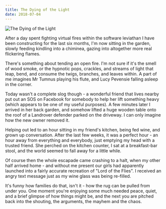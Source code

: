 ```yaml
---
title: The Dying of the Light
date: 2018-07-04
---
```


![The Dying of the Light](https://source.unsplash.com/_nRpqIBM40Q/1600x900)

After a day spent fighting virtual fires within the software leviathan I have been constructing for the last six months, I'm now sitting in the garden, slowly feeding kindling into a chiminea, gazing into altogether more real flickering flames.

There's something about tending an open fire. I'm not sure if it's the smell of wood smoke, or the hypnotic pops, crackles, and streams of light that leap, bend, and consume the twigs, branches, and leaves within. A part of me imagines Mr Tumnus playing his flute, and Lucy Pevensie falling asleep in the corner.

Today wasn't a complete slog though - a wonderful friend that lives nearby put out an SOS on Facebook for somebody to help her lift something heavy (which appears to be one of my useful purposes). A few minutes later I arrived in her back garden, and somehow lifted a huge wooden table onto the roof of a Landrover defender parked on the driveway. I can only imagine how the new owner removed it.

Helping out led to an hour sitting in my friend's kitchen, being fed wine, and grown up conversation. After the last few weeks, it was a perfect hour - an hour away from everything and everybody, just emptying my head with a trusted friend. She perched on the kitchen counter, I sat at a breakfast-bar stool, and the world seemed to fall away for a little while.

Of course then the whole escapade came crashing to a halt, when my other half arrived home - and without me present our girls had apparently launched into a fairly accurate recreation of "Lord of the Flies". I received an angry text message just as my wine glass was being re-filled.

It's funny how families do that, isn't it - how the rug can be pulled from under you. One moment you're enjoying some much needed peace, quiet, and a brief glimpse of how things might be, and the next you are pitched back into the shouting, the arguments, the mayhem and the chaos.